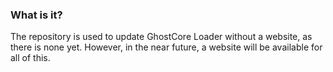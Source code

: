 ### What is it?
The repository is used to update GhostCore Loader without a website, as there is none yet. However, in the near future, a website will be available for all of this.
